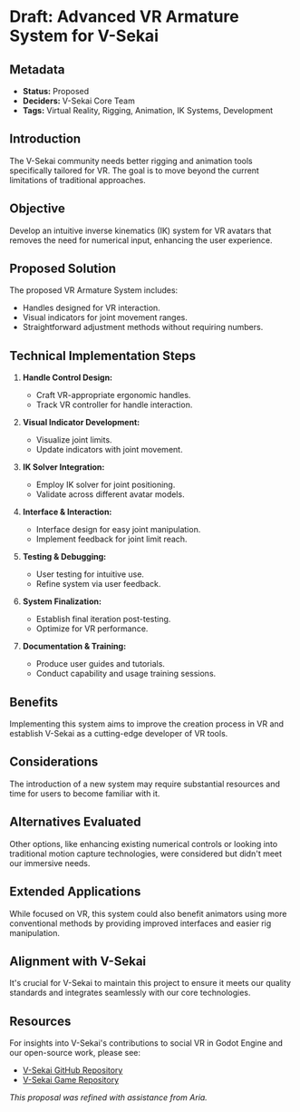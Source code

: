# Draft: Advanced VR Armature System for V-Sekai

## Metadata

- **Status:** Proposed
- **Deciders:** V-Sekai Core Team
- **Tags:** Virtual Reality, Rigging, Animation, IK Systems, Development

## Introduction

The V-Sekai community needs better rigging and animation tools specifically tailored for VR. The goal is to move beyond the current limitations of traditional approaches.

## Objective

Develop an intuitive inverse kinematics (IK) system for VR avatars that removes the need for numerical input, enhancing the user experience.

## Proposed Solution

The proposed VR Armature System includes:

- Handles designed for VR interaction.
- Visual indicators for joint movement ranges.
- Straightforward adjustment methods without requiring numbers.

## Technical Implementation Steps

1. **Handle Control Design:**

   - Craft VR-appropriate ergonomic handles.
   - Track VR controller for handle interaction.

2. **Visual Indicator Development:**

   - Visualize joint limits.
   - Update indicators with joint movement.

3. **IK Solver Integration:**

   - Employ IK solver for joint positioning.
   - Validate across different avatar models.

4. **Interface & Interaction:**

   - Interface design for easy joint manipulation.
   - Implement feedback for joint limit reach.

5. **Testing & Debugging:**

   - User testing for intuitive use.
   - Refine system via user feedback.

6. **System Finalization:**

   - Establish final iteration post-testing.
   - Optimize for VR performance.

7. **Documentation & Training:**
   - Produce user guides and tutorials.
   - Conduct capability and usage training sessions.

## Benefits

Implementing this system aims to improve the creation process in VR and establish V-Sekai as a cutting-edge developer of VR tools.

## Considerations

The introduction of a new system may require substantial resources and time for users to become familiar with it.

## Alternatives Evaluated

Other options, like enhancing existing numerical controls or looking into traditional motion capture technologies, were considered but didn't meet our immersive needs.

## Extended Applications

While focused on VR, this system could also benefit animators using more conventional methods by providing improved interfaces and easier rig manipulation.

## Alignment with V-Sekai

It's crucial for V-Sekai to maintain this project to ensure it meets our quality standards and integrates seamlessly with our core technologies.

## Resources

For insights into V-Sekai's contributions to social VR in Godot Engine and our open-source work, please see:

- [V-Sekai GitHub Repository](https://github.com/v-sekai)
- [V-Sekai Game Repository](https://github.com/v-sekai/v-sekai-game)

_This proposal was refined with assistance from Aria._
